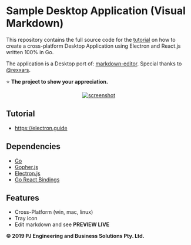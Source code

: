 # Sample Desktop Application (Visual Markdown)

This repository contains the full source code for the [tutorial](https://electron.guide) on how to create a cross-platform Desktop Application using Electron and React.js written 100% in Go.

The application is a Desktop port of: [markdown-editor](https://github.com/rexxars/markdown-editor). Special thanks to [@rexxars](https://github.com/rexxars).

⭐ **The project to show your appreciation.**

<p align="center">
  <a href="https://electron.guide">
    <img src="/assets/preview.gif" alt="screenshot">
  </a>
</p>

## Tutorial

-   https://electron.guide


## Dependencies

-   [Go](https://golang.org)
-   [Gopher.js](https://github.com/gopherjs/gopherjs)
-   [Electron.js](https://electronjs.org)
-   [Go React Bindings](https://github.com/rocketlaunchr/react)

## Features

-   Cross-Platform (win, mac, linux)
-   Tray icon
-   Edit markdown and see **PREVIEW LIVE**


**© 2019 PJ Engineering and Business Solutions Pty. Ltd.**
